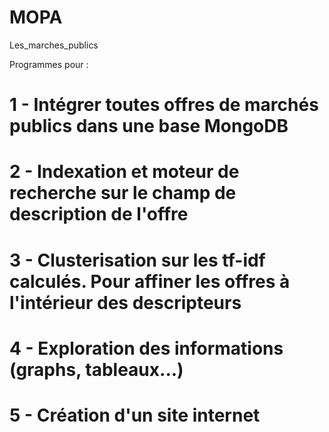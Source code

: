 # MOPA
Les_marches_publics

Programmes pour :
# 1 - Intégrer toutes offres de marchés publics dans une base MongoDB
# 2 - Indexation et moteur de recherche sur le champ de description de l'offre
# 3 - Clusterisation sur les tf-idf calculés. Pour affiner les offres à l'intérieur des descripteurs
# 4 - Exploration des informations (graphs, tableaux...)
# 5 - Création d'un site internet
